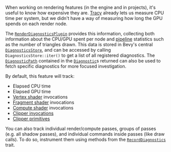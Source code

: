 When working on rendering features (in the engine and in projects), it's useful to know how expensive they are. 
[Tracy](https://github.com/bevyengine/bevy/blob/main/docs/profiling.md) already lets us measure CPU time per system, but we didn't have a way of measuring how long the GPU spends on each render node.

The [`RenderDiagnosticsPlugin`](https://dev-docs.bevyengine.org/bevy/render/diagnostic/struct.RenderDiagnosticsPlugin.html) provides this information,
collecting both information about the CPU/GPU spent per node and [pipeline](https://sotrh.github.io/learn-wgpu/beginner/tutorial3-pipeline/) statistics such as the number of triangles drawn.
This data is stored in Bevy's central [`DiagnosticsStore`](https://dev-docs.bevyengine.org/bevy/diagnostic/struct.DiagnosticsStore.html),
and can be accessed by calling `DiagnosticsStore::iter()` to get a list of all registered diagnostics.
The [`DiagnosticPath`](https://dev-docs.bevyengine.org/bevy/diagnostic/struct.DiagnosticPath.html) contained in the [`Diagnostic`](https://dev-docs.bevyengine.org/bevy/diagnostic/struct.Diagnostic.html)s returned can also be used to fetch specific diagnostics for more focused investigation.

By default, this feature will track:

- Elapsed CPU time
- Elapsed GPU time
- [Vertex shader](https://www.khronos.org/opengl/wiki/Vertex_Shader) invocations
- [Fragment shader](https://www.khronos.org/opengl/wiki/Fragment_Shader) invocations
- [Compute shader](https://www.khronos.org/opengl/wiki/Compute_Shader) invocations
- [Clipper invocations](http://gpa.helpmax.net/en/intel-graphics-performance-analyzers-help/metrics-descriptions/extended-metrics-description/rasterizer-metrics/clipper-invocations/)
- [Clipper primitives](http://gpa.helpmax.net/en/intel-graphics-performance-analyzers-help/metrics-descriptions/extended-metrics-description/rasterizer-metrics/post-clip-primitives/)

 You can also track individual render/compute passes, groups of passes (e.g. all shadow passes), and individual commands inside passes (like draw calls).
 To do so, instrument them using methods from the [`RecordDiagnostics`](https://dev-docs.bevyengine.org/bevy/render/diagnostic/trait.RecordDiagnostics.html) trait.
